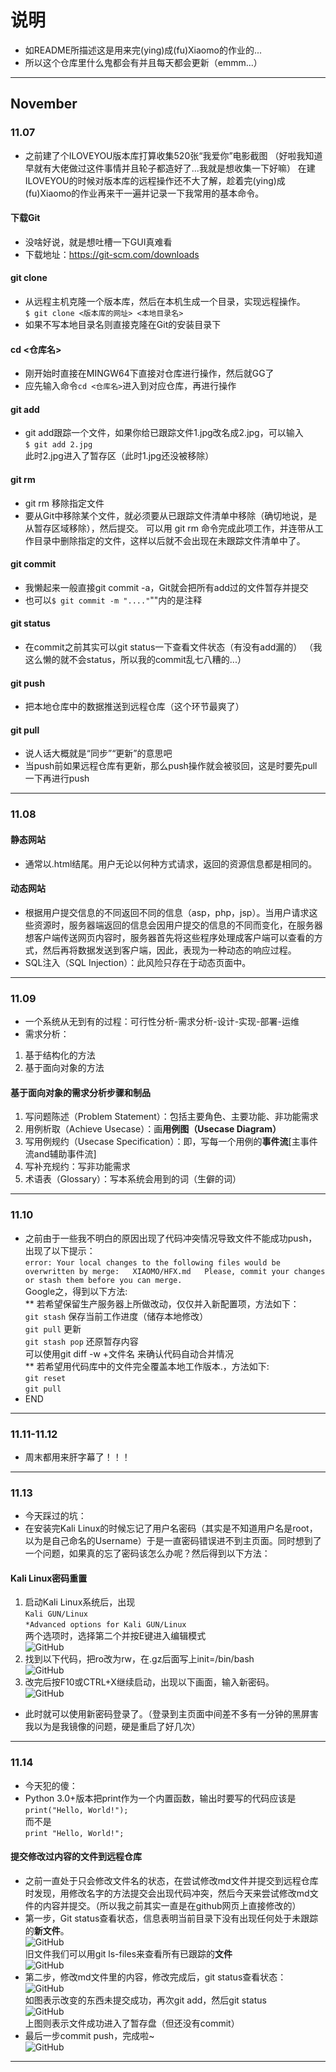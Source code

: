 # 说明
* 如README所描述这是用来完(ying)成(fu)Xiaomo的作业的...
* 所以这个仓库里什么鬼都会有并且每天都会更新（emmm...）
---
## November
### 11.07
* 之前建了个ILOVEYOU版本库打算收集520张“我爱你”电影截图
（好啦我知道早就有大佬做过这件事情并且轮子都造好了...我就是想收集一下好嘛）
在建ILOVEYOU的时候对版本库的远程操作还不大了解，趁着完(ying)成(fu)Xiaomo的作业再来干一遍并记录一下我常用的基本命令。
#### 下载Git
* 没啥好说，就是想吐槽一下GUI真难看
* 下载地址：https://git-scm.com/downloads
#### git clone
* 从远程主机克隆一个版本库，然后在本机生成一个目录，实现远程操作。  
` $ git clone <版本库的网址> <本地目录名> `
* 如果不写本地目录名则直接克隆在Git的安装目录下
#### cd <仓库名>
* 刚开始时直接在MINGW64下直接对仓库进行操作，然后就GG了
* 应先输入命令` cd <仓库名> `进入到对应仓库，再进行操作
#### git add
* git add跟踪一个文件，如果你给已跟踪文件1.jpg改名成2.jpg，可以输入  
` $ git add 2.jpg `  
此时2.jpg进入了暂存区（此时1.jpg还没被移除）
#### git rm
* git rm 移除指定文件
* 要从Git中移除某个文件，就必须要从已跟踪文件清单中移除（确切地说，是从暂存区域移除），然后提交。 可以用 git rm 命令完成此项工作，并连带从工作目录中删除指定的文件，这样以后就不会出现在未跟踪文件清单中了。
#### git commit
* 我懒起来一般直接git commit -a，Git就会把所有add过的文件暂存并提交
* 也可以` $ git commit -m "...." `""内的是注释
#### git status
* 在commit之前其实可以git status一下查看文件状态（有没有add漏的）
（我这么懒的就不会status，所以我的commit乱七八糟的...）
#### git push
* 把本地仓库中的数据推送到远程仓库（这个环节最爽了）
#### git pull
* 说人话大概就是“同步”“更新”的意思吧
* 当push前如果远程仓库有更新，那么push操作就会被驳回，这是时要先pull一下再进行push
---
### 11.08
#### 静态网站
* 通常以.html结尾。用户无论以何种方式请求，返回的资源信息都是相同的。
#### 动态网站
* 根据用户提交信息的不同返回不同的信息（asp，php，jsp）。当用户请求这些资源时，服务器端返回的信息会因用户提交的信息的不同而变化，在服务器想客户端传送网页内容时，服务器首先将这些程序处理成客户端可以查看的方式，然后再将数据发送到客户端，因此，表现为一种动态的响应过程。
* SQL注入（SQL Injection）：此风险只存在于动态页面中。
---
### 11.09
* 一个系统从无到有的过程：可行性分析-需求分析-设计-实现-部署-运维
* 需求分析：
1. 基于结构化的方法
2. 基于面向对象的方法
#### 基于面向对象的需求分析步骤和制品
1. 写问题陈述（Problem Statement）：包括主要角色、主要功能、非功能需求
2. 用例析取（Achieve Usecase）：画**用例图（Usecase Diagram）**
3. 写用例规约（Usecase Specification）：即，写每一个用例的**事件流**[主事件流and辅助事件流]
4. 写补充规约：写非功能需求
5. 术语表（Glossary）：写本系统会用到的词（生僻的词）
---
### 11.10
* 之前由于一些我不明白的原因出现了代码冲突情况导致文件不能成功push，出现了以下提示：  
` error: Your local changes to the following files would be overwritten by merge:  
XIAOMO/HFX.md  
Please, commit your changes or stash them before you can merge. `  
Google之，得到以下方法:  
** 若希望保留生产服务器上所做改动，仅仅并入新配置项，方法如下：  
` git stash ` 保存当前工作进度（储存本地修改）  
` git pull ` 更新  
` git stash pop ` 还原暂存内容  
可以使用git diff -w +文件名 来确认代码自动合并情况  
** 若希望用代码库中的文件完全覆盖本地工作版本.，方法如下:  
` git reset `  
` git pull `  
* END
---
### 11.11-11.12
* 周末都用来肝字幕了！！！
---
### 11.13
* 今天踩过的坑： 
* 在安装完Kali Linux的时候忘记了用户名密码（其实是不知道用户名是root，以为是自己命名的Username）于是一直密码错误进不到主页面。同时想到了一个问题，如果真的忘了密码该怎么办呢？然后得到以下方法：
#### Kali Linux密码重置
1. 启动Kali Linux系统后，出现   
` Kali GUN/Linux `   
` *Advanced options for Kali GUN/Linux `   
  两个选项时，选择第二个并按E键进入编辑模式   
  ![GitHub](http://a3.qpic.cn/psb?/V11bbUf720k94q/.DxnUthm*5YBpOq6GL7qPBVswRsVs7vjNJfh2mwPvJc!/b/dI4BAAAAAAAA&bo=gQLeAYEC3gEDByI!&rf=viewer_4)
2. 找到以下代码，把ro改为rw，在.gz后面写上init=/bin/bash   
![GitHub](http://a3.qpic.cn/psb?/V11bbUf720k94q/8sU.MYTVk*5fYo6Sz57dXu2mgJO0tJCYxdjOWlWEUSo!/b/dOAAAAAAAAAA&bo=SwIiAEsCIgADACU!&rf=viewer_4)
3. 改完后按F10或CTRL+X继续启动，出现以下画面，输入新密码。   
![GitHub](http://a2.qpic.cn/psb?/V11bbUf720k94q/ZPSfHQDW4jEfeuwlGYBsgf5rzjFPtTcAtel9rcaffjA!/b/dOIAAAAAAAAA&bo=5QJdAeUCXQERADc!&rf=viewer_4)
* 此时就可以使用新密码登录了。（登录到主页面中间差不多有一分钟的黑屏害我以为是我镜像的问题，硬是重启了好几次）
---
### 11.14
* 今天犯的傻：
* Python 3.0+版本把print作为一个内置函数，输出时要写的代码应该是   
` print("Hello, World!"); `   
而不是   
` print "Hello, World!"; `
#### 提交修改过内容的文件到远程仓库
* 之前一直处于只会修改文件名的状态，在尝试修改md文件并提交到远程仓库时发现，用修改名字的方法提交会出现代码冲突，然后今天来尝试修改md文件的内容并提交。（所以我之前其实一直是在github网页上直接修改的）
* 第一步，Git status查看状态，信息表明当前目录下没有出现任何处于未跟踪的**新文件**。   
![GitHub](http://a1.qpic.cn/psb?/V11bbUf720k94q/DGiP8p8VRW78Bsiq96XvAnMh3e4JsgBp.GgglZ0XqTU!/b/dPMAAAAAAAAA&bo=*AF2AAAAAAADB6k!&rf=viewer_4)   
旧文件我们可以用git ls-files来查看所有已跟踪的**文件**   
![GitHub](http://a1.qpic.cn/psb?/V11bbUf720k94q/fuEOTECty5lCvJEREhnY018N1zgVUMn6AvwGf7ms87c!/b/dD4BAAAAAAAA&bo=EAJLAAAAAAADAHw!&rf=viewer_4)   
* 第二步，修改md文件里的内容，修改完成后，git status查看状态：   
![GitHub](http://a2.qpic.cn/psb?/V11bbUf720k94q/2x1odjso.CnNL.syY*T4hKXJNHWlBLJDMsUibZTkYt4!/b/dD8BAAAAAAAA&bo=rALYAAAAAAADAFM!&rf=viewer_4)   
如图表示改变的东西未提交成功，再次git add，然后git status   
![GitHub](http://a2.qpic.cn/psb?/V11bbUf720k94q/M0OdsTa3MqsqAwLRhpUbvCZb9V05dZwytwtKcrjhH5I!/b/dOIAAAAAAAAA&bo=GAKqAAAAAAADAJU!&rf=viewer_4)   
上图则表示文件成功进入了暂存盘（但还没有commit）
* 最后一步commit push，完成啦~   
![GitHub](http://a3.qpic.cn/psb?/V11bbUf720k94q/6ESKVUPLtK0hiMr9WJLREy.LMUN7.HYDEIkAcUVNmeY!/b/dPIAAAAAAAAA&bo=gAIKAQAAAAADAKw!&rf=viewer_4)
---